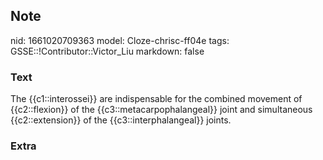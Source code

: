## Note
nid: 1661020709363
model: Cloze-chrisc-ff04e
tags: GSSE::!Contributor::Victor_Liu
markdown: false

### Text
The {{c1::interossei}} are indispensable for the combined movement of {{c2::flexion}} of the {{c3::metacarpophalangeal}} joint and simultaneous {{c2::extension}} of the {{c3::interphalangeal}} joints.

### Extra

